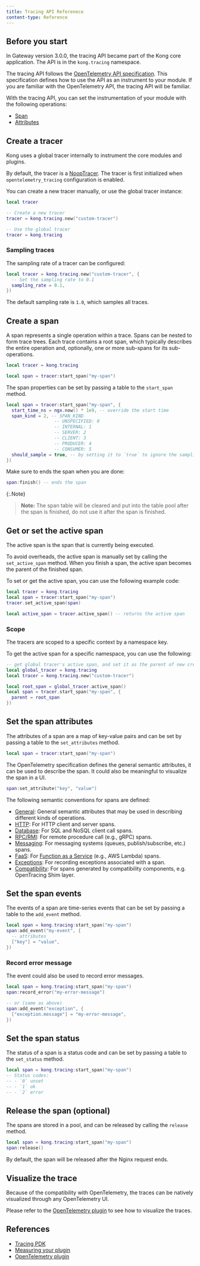 ```yaml
---
title: Tracing API Referenece
content-type: Reference
---
```


## Before you start

In Gateway version 3.0.0, the tracing API became part of the Kong core application.
The API is in the `kong.tracing` namespace.

The tracing API follows the [OpenTelemetry API specification](https://github.com/open-telemetry/opentelemetry-specification/blob/main/specification/trace/api.md).
This specification defines how to use the API as an instrument to your module. 
If you are familiar with the OpenTelemetry API, the tracing API will be familiar. 

With the tracing API, you can set the instrumentation of your module with the following operations:
- [Span](https://github.com/open-telemetry/opentelemetry-specification/blob/main/specification/trace/api.md#span)
- [Attributes](https://github.com/open-telemetry/opentelemetry-specification/blob/main/specification/trace/semantic_conventions/span-general.md)

## Create a tracer

Kong uses a global tracer internally to instrument the core modules and plugins.

By default, the tracer is a [NoopTracer](https://github.com/open-telemetry/opentelemetry-specification/blob/main/specification/trace/api.md#get-a-tracer). The tracer is first initialized when `opentelemetry_tracing` configuration is enabled.

You can create a new tracer manually, or use the global tracer instance: 

```lua
local tracer

-- Create a new tracer
tracer = kong.tracing.new("custom-tracer")

-- Use the global tracer
tracer = kong.tracing
```

### Sampling traces

The sampling rate of a tracer can be configured: 

```lua
local tracer = kong.tracing.new("custom-tracer", {
  -- Set the sampling rate to 0.1
  sampling_rate = 0.1,
})
```

The default sampling rate is `1.0`, which samples all traces.

## Create a span

A span represents a single operation within a trace. Spans can be nested to form trace trees. Each trace contains a root span, which typically describes the entire operation and, optionally, one or more sub-spans for its sub-operations.

```lua
local tracer = kong.tracing

local span = tracer:start_span("my-span")
```

The span properties can be set by passing a table to the `start_span` method.

```lua
local span = tracer:start_span("my-span", {
  start_time_ns = ngx.now() * 1e9, -- override the start time
  span_kind = 2, -- SPAN_KIND
                  -- UNSPECIFIED: 0
                  -- INTERNAL: 1
                  -- SERVER: 2
                  -- CLIENT: 3
                  -- PRODUCER: 4
                  -- CONSUMER: 5
  should_sample = true, -- by setting it to `true` to ignore the sampling decision
})
```

Make sure to ends the span when you are done:

```lua
span:finish() -- ends the span
```

{:.Note}
>**Note:** The span table will be cleared and put into the table pool after the span is finished,
do not use it after the span is finished.

## Get or set the active span

The active span is the span that is currently being executed.

To avoid overheads, the active span is manually set by calling the `set_active_span` method.
When you finish a span, the active span becomes the parent of the finished span.


To set or get the active span, you can use the following example code:

```lua
local tracer = kong.tracing
local span = tracer:start_span("my-span")
tracer.set_active_span(span)

local active_span = tracer.active_span() -- returns the active span
```

### Scope

The tracers are scoped to a specific context by a namespace key.

To get the active span for a specific namespace, you can use the following:

```lua
-- get global tracer's active span, and set it as the parent of new created span
local global_tracer = kong.tracing
local tracer = kong.tracing.new("custom-tracer")

local root_span = global_tracer.active_span()
local span = tracer.start_span("my-span", {
  parent = root_span
})
```

## Set the span attributes

The attributes of a span are a map of key-value pairs
and can be set by passing a table to the `set_attributes` method.

```lua
local span = tracer:start_span("my-span")
```

The OpenTelemetry specification defines the general semantic attributes, it can be used to describe the span.
It could also be meaningful to visualize the span in a UI.

```lua
span:set_attribute("key", "value")
```

The following semantic conventions for spans are defined:

* [General](https://github.com/open-telemetry/opentelemetry-specification/blob/main/specification/trace/semantic_conventions/span-general.md): General semantic attributes that may be used in describing different kinds of operations.
* [HTTP](https://github.com/open-telemetry/opentelemetry-specification/blob/main/specification/trace/semantic_conventions/http.md): For HTTP client and server spans.
* [Database](https://github.com/open-telemetry/opentelemetry-specification/blob/main/specification/trace/semantic_conventions/database.md): For SQL and NoSQL client call spans.
* [RPC/RMI](https://github.com/open-telemetry/opentelemetry-specification/blob/main/specification/trace/semantic_conventions/rpc.md): For remote procedure call (e.g., gRPC) spans.
* [Messaging](https://github.com/open-telemetry/opentelemetry-specification/blob/main/specification/trace/semantic_conventions/messaging.md): For messaging systems (queues, publish/subscribe, etc.) spans.
* [FaaS](https://github.com/open-telemetry/opentelemetry-specification/blob/main/specification/trace/semantic_conventions/faas.md): For [Function as a Service](https://en.wikipedia.org/wiki/Function_as_a_service) (e.g., AWS Lambda) spans.
* [Exceptions](https://github.com/open-telemetry/opentelemetry-specification/blob/main/specification/trace/semantic_conventions/exceptions.md): For recording exceptions associated with a span.
* [Compatibility](https://github.com/open-telemetry/opentelemetry-specification/blob/main/specification/trace/semantic_conventions/compatibility.md): For spans generated by compatibility components, e.g. OpenTracing Shim layer.

## Set the span events

The events of a span are time-series events that can be set by passing a table to the `add_event` method.

```lua
local span = kong.tracing:start_span("my-span")
span:add_event("my-event", {
  -- attributes
  ["key"] = "value",
})
```

### Record error message

The event could also be used to record error messages.

```lua
local span = kong.tracing:start_span("my-span")
span:record_error("my-error-message")

-- or (same as above)
span:add_event("exception", {
  ["exception.message"] = "my-error-message",
})
```

## Set the span status

The status of a span is a status code and can be set by passing a table to the `set_status` method.

```lua
local span = kong.tracing:start_span("my-span")
-- Status codes:
-- - `0` unset
-- - `1` ok
-- - `2` error
```

## Release the span (optional)

The spans are stored in a pool, and can be released by calling the `release` method.

```lua
local span = kong.tracing:start_span("my-span")
span:release()
```

By default, the span will be released after the Nginx request ends.

## Visualize the trace

Because of the compatibility with OpenTelemetry, the traces can be natively visualized through any OpenTelemetry UI.

Please refer to the [OpenTelemetry plugin](/hub/kong-inc/opentelemetry) to see how to visualize the traces.

## References

- [Tracing PDK](/gateway/{{page.kong_version}}/pdk/kong.tracing)
- [Measuring your plugin](/gateway/plugin-development/telemetry)
- [OpenTelemetry plugin](/hub/kong-inc/opentelemetry)
